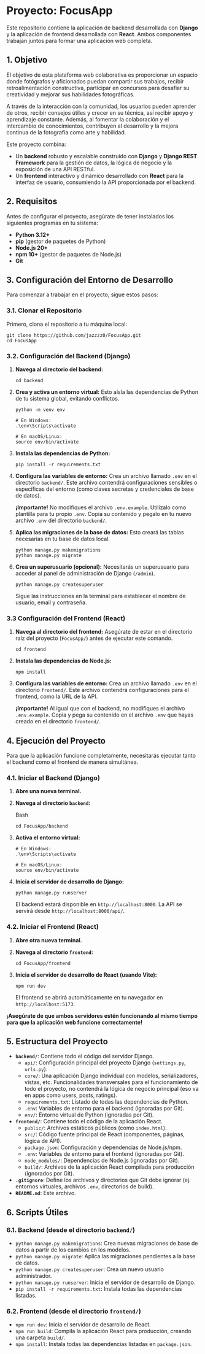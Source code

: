 # Proyecto: FocusApp

Este repositorio contiene la aplicación de backend desarrollada con **Django** y la aplicación de frontend desarrollada con **React**. Ambos componentes trabajan juntos para formar una aplicación web completa.
## 1. Objetivo
El objetivo de esta plataforma web colaborativa es proporcionar un espacio donde fotógrafos y aficionados puedan compartir sus trabajos, recibir retroalimentación constructiva, participar en concursos para desafiar su creatividad y mejorar sus habilidades fotográficas.  

A través de la interacción con la comunidad, los usuarios pueden aprender de otros, recibir consejos útiles y crecer en su técnica, así recibir apoyo y aprendizaje constante. Además, al fomentar la colaboración y el intercambio de conocimientos, contribuyen al desarrollo y la mejora continua de la fotografía como arte y habilidad.

Este proyecto combina:

-   Un **backend** robusto y escalable construido con **Django** y **Django REST Framework** para la gestión de datos, la lógica de negocio y la exposición de una API RESTful.
-   Un **frontend** interactivo y dinámico desarrollado con **React** para la interfaz de usuario, consumiendo la API proporcionada por el backend.

## 2. Requisitos

Antes de configurar el proyecto, asegúrate de tener instalados los siguientes programas en tu sistema:

-   **Python 3.12+**
-   **pip** (gestor de paquetes de Python)
-   **Node.js 20+**
-   **npm 10+** (gestor de paquetes de Node.js)
-   **Git**

## 3. Configuración del Entorno de Desarrollo

Para comenzar a trabajar en el proyecto, sigue estos pasos:

### 3.1. Clonar el Repositorio

Primero, clona el repositorio a tu máquina local:
```
git clone https://github.com/jazzzz0/FocusApp.git
cd FocusApp
```

### 3.2. Configuración del Backend (Django)

1.  **Navega al directorio del backend:**
    ```
    cd backend
    ```
    
2.  **Crea y activa un entorno virtual:** Esto aísla las dependencias de Python de tu sistema global, evitando conflictos.
    ```
    python -m venv env
    
    # En Windows:
    .\env\Scripts\activate
    
    # En macOS/Linux:
    source env/bin/activate
    ```
    
3.  **Instala las dependencias de Python:**
    ```
    pip install -r requirements.txt
    ```
    
4.  **Configura las variables de entorno:** Crea un archivo llamado `.env` en el directorio `backend/`. Este archivo contendrá configuraciones sensibles o específicas del entorno (como claves secretas y credenciales de base de datos).
    
    **¡Importante!** No modifiques el archivo `.env.example`. Utilízalo como plantilla para tu propio `.env`. Copia su contenido y pegalo en tu nuevo archivo `.env` del directorio `backend/`. 
    
5.  **Aplica las migraciones de la base de datos:** Esto creará las tablas necesarias en tu base de datos local.
    ```
    python manage.py makemigrations
    python manage.py migrate  
    ```
    
6.  **Crea un superusuario (opcional):** Necesitarás un superusuario para acceder al panel de administración de Django (`/admin`).
    ```
    python manage.py createsuperuser
    ```
    Sigue las instrucciones en la terminal para establecer el nombre de usuario, email y contraseña.
    
### 3.3 Configuración del Frontend (React)

1.  **Navega al directorio del frontend:** Asegúrate de estar en el directorio raíz del proyecto (`FocusApp/`) antes de ejecutar este comando.
    
    ```
    cd frontend
    ```
    
2.  **Instala las dependencias de Node.js:**
    ```
    npm install
    ```
    
3.  **Configura las variables de entorno:** Crea un archivo llamado `.env` en el directorio `frontend/`. Este archivo contendrá configuraciones para el frontend, como la URL de la API.
    
    **¡Importante!** Al igual que con el backend, no modifiques el archivo `.env.example`. Copia y pega su contenido en el archivo `.env` que hayas creado en el directorio `frontend/`.

## 4. Ejecución del Proyecto

Para que la aplicación funcione completamente, necesitarás ejecutar tanto el backend como el frontend de manera simultánea.

### 4.1. Iniciar el Backend (Django)

1.  **Abre una nueva terminal.**
2.  **Navega al directorio `backend`:**
    
    Bash
    
    ```
    cd FocusApp/backend
    
    ```
    
3.  **Activa el entorno virtual:**
    
    ```
    # En Windows:
    .\env\Scripts\activate
    
    # En macOS/Linux:
    source env/bin/activate
    ```
    
4.  **Inicia el servidor de desarrollo de Django:**
    ```
    python manage.py runserver
    ```
    
    El backend estará disponible en `http://localhost:8000`. La API se servirá desde `http://localhost:8000/api/`.

### 4.2. Iniciar el Frontend (React)

1.  **Abre otra nueva terminal.**
2.  **Navega al directorio `frontend`:**
    ```
    cd FocusApp/frontend
    ```
    
3.  **Inicia el servidor de desarrollo de React (usando Vite):**
    ```
    npm run dev
    ```
    
    El frontend se abrirá automáticamente en tu navegador en `http://localhost:5173`.

**¡Asegúrate de que ambos servidores estén funcionando al mismo tiempo para que la aplicación web funcione correctamente!**

## 5. Estructura del Proyecto

-   **`backend/`**: Contiene todo el código del servidor Django.
    -   `api/`: Configuración principal del proyecto Django (`settings.py`, `urls.py`).
    -   `core/`: Una aplicación Django individual con modelos, serializadores, vistas, etc. Funcionalidades transversales para el funcionamiento de todo el proyecto, no contendrá la lógica de negocio principal (eso va en apps como users, posts, ratings).
    -   `requirements.txt`: Listado de todas las dependencias de Python.
    -   `.env`: Variables de entorno para el backend (ignoradas por Git).
    -   `env/`: Entorno virtual de Python (ignoradas por Git).
-   **`frontend/`**: Contiene todo el código de la aplicación React.
    -   `public/`: Archivos estáticos públicos (como `index.html`).
    -   `src/`: Código fuente principal de React (componentes, páginas, lógica de API).
    -   `package.json`: Configuración y dependencias de Node.js/npm.
    -   `.env`: Variables de entorno para el frontend (ignoradas por Git).
    -   `node_modules/`: Dependencias de Node.js (ignoradas por Git).
    -   `build/`: Archivos de la aplicación React compilada para producción (ignorados por Git).
-   **`.gitignore`**: Define los archivos y directorios que Git debe ignorar (ej. entornos virtuales, archivos `.env`, directorios de build).
-   **`README.md`**: Este archivo.

## 6. Scripts Útiles

### 6.1. Backend (desde el directorio `backend/`)

-   `python manage.py makemigrations`: Crea nuevas migraciones de base de datos a partir de los cambios en los modelos.
-   `python manage.py migrate`: Aplica las migraciones pendientes a la base de datos.
-   `python manage.py createsuperuser`: Crea un nuevo usuario administrador.
-   `python manage.py runserver`: Inicia el servidor de desarrollo de Django.
-   `pip install -r requirements.txt`: Instala todas las dependencias listadas.

### 6.2. Frontend (desde el directorio `frontend/`)

-   `npm run dev`: Inicia el servidor de desarrollo de React.
-   `npm run build`: Compila la aplicación React para producción, creando una carpeta `build/`.
-   `npm install`: Instala todas las dependencias listadas en `package.json`.